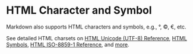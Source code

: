 # HTML Character and Symbol

Markdown also supports HTML characters and symbols, e.g., &deg;, &copy;, &euro;, etc.

See detailed HTML charsets on [HTML Unicode (UTF-8) Reference](https://www.w3schools.com/charsets/ref_html_utf8.asp), [HTML Symbols](https://www.w3schools.com/charsets/ref_html_symbols.asp), [HTML ISO-8859-1 Reference](https://www.w3schools.com/charsets/ref_html_8859.asp), and [more](https://www.w3schools.com/charsets/default.asp).
